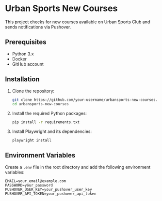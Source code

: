 # Urban Sports New Courses

This project checks for new courses available on Urban Sports Club and sends notifications via Pushover.

## Prerequisites

- Python 3.x
- Docker
- GitHub account

## Installation

1. Clone the repository:
    ```sh
    git clone https://github.com/your-username/urbansports-new-courses.git
    cd urbansports-new-courses
    ```

2. Install the required Python packages:
    ```sh
    pip install -r requirements.txt
    ```

3. Install Playwright and its dependencies:
    ```sh
    playwright install
    ```

## Environment Variables

Create a `.env` file in the root directory and add the following environment variables:

```env
EMAIL=your_email@example.com
PASSWORD=your_password
PUSHOVER_USER_KEY=your_pushover_user_key
PUSHOVER_API_TOKEN=your_pushover_api_token